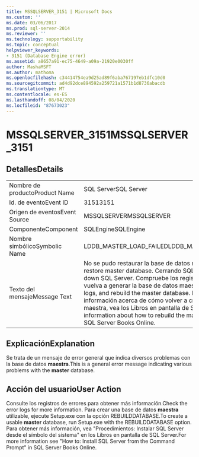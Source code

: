 ```yaml
---
title: MSSQLSERVER_3151 | Microsoft Docs
ms.custom: ''
ms.date: 03/06/2017
ms.prod: sql-server-2014
ms.reviewer: ''
ms.technology: supportability
ms.topic: conceptual
helpviewer_keywords:
- 3151 (Database Engine error)
ms.assetid: a8657a91-ec75-4649-a09a-21920e0030ff
author: MashaMSFT
ms.author: mathoma
ms.openlocfilehash: c34414754ea9d25ad89f6aba767197eb1dfc10d0
ms.sourcegitcommit: ad4d92dce894592a259721a1571b1d8736abacdb
ms.translationtype: MT
ms.contentlocale: es-ES
ms.lasthandoff: 08/04/2020
ms.locfileid: "87673023"
---
```

# <a name="mssqlserver_3151"></a><span data-ttu-id="1f551-102">MSSQLSERVER_3151</span><span class="sxs-lookup"><span data-stu-id="1f551-102">MSSQLSERVER_3151</span></span>
    
## <a name="details"></a><span data-ttu-id="1f551-103">Detalles</span><span class="sxs-lookup"><span data-stu-id="1f551-103">Details</span></span>  
  
|||  
|-|-|  
|<span data-ttu-id="1f551-104">Nombre de producto</span><span class="sxs-lookup"><span data-stu-id="1f551-104">Product Name</span></span>|<span data-ttu-id="1f551-105">SQL Server</span><span class="sxs-lookup"><span data-stu-id="1f551-105">SQL Server</span></span>|  
|<span data-ttu-id="1f551-106">Id. de evento</span><span class="sxs-lookup"><span data-stu-id="1f551-106">Event ID</span></span>|<span data-ttu-id="1f551-107">3151</span><span class="sxs-lookup"><span data-stu-id="1f551-107">3151</span></span>|  
|<span data-ttu-id="1f551-108">Origen de eventos</span><span class="sxs-lookup"><span data-stu-id="1f551-108">Event Source</span></span>|<span data-ttu-id="1f551-109">MSSQLSERVER</span><span class="sxs-lookup"><span data-stu-id="1f551-109">MSSQLSERVER</span></span>|  
|<span data-ttu-id="1f551-110">Componente</span><span class="sxs-lookup"><span data-stu-id="1f551-110">Component</span></span>|<span data-ttu-id="1f551-111">SQLEngine</span><span class="sxs-lookup"><span data-stu-id="1f551-111">SQLEngine</span></span>|  
|<span data-ttu-id="1f551-112">Nombre simbólico</span><span class="sxs-lookup"><span data-stu-id="1f551-112">Symbolic Name</span></span>|<span data-ttu-id="1f551-113">LDDB_MASTER_LOAD_FAILED</span><span class="sxs-lookup"><span data-stu-id="1f551-113">LDDB_MASTER_LOAD_FAILED</span></span>|  
|<span data-ttu-id="1f551-114">Texto del mensaje</span><span class="sxs-lookup"><span data-stu-id="1f551-114">Message Text</span></span>|<span data-ttu-id="1f551-115">No se pudo restaurar la base de datos maestra.</span><span class="sxs-lookup"><span data-stu-id="1f551-115">Failed to restore master database.</span></span> <span data-ttu-id="1f551-116">Cerrando SQL Server.</span><span class="sxs-lookup"><span data-stu-id="1f551-116">Shutting down SQL Server.</span></span> <span data-ttu-id="1f551-117">Compruebe los registros de errores y vuelva a generar la base de datos maestra.</span><span class="sxs-lookup"><span data-stu-id="1f551-117">Check the error logs, and rebuild the master database.</span></span> <span data-ttu-id="1f551-118">Para obtener más información acerca de cómo volver a crear la base de datos maestra, vea los Libros en pantalla de SQL Server.</span><span class="sxs-lookup"><span data-stu-id="1f551-118">For more information about how to rebuild the master database, see SQL Server Books Online.</span></span>|  
  
## <a name="explanation"></a><span data-ttu-id="1f551-119">Explicación</span><span class="sxs-lookup"><span data-stu-id="1f551-119">Explanation</span></span>  
 <span data-ttu-id="1f551-120">Se trata de un mensaje de error general que indica diversos problemas con la base de datos **maestra**.</span><span class="sxs-lookup"><span data-stu-id="1f551-120">This is a general error message indicating various problems with the **master** database.</span></span>  
  
## <a name="user-action"></a><span data-ttu-id="1f551-121">Acción del usuario</span><span class="sxs-lookup"><span data-stu-id="1f551-121">User Action</span></span>  
 <span data-ttu-id="1f551-122">Consulte los registros de errores para obtener más información.</span><span class="sxs-lookup"><span data-stu-id="1f551-122">Check the error logs for more information.</span></span> <span data-ttu-id="1f551-123">Para crear una base de datos **maestra** utilizable, ejecute Setup.exe con la opción REBUILDDATABASE.</span><span class="sxs-lookup"><span data-stu-id="1f551-123">To create a usable **master** database, run Setup.exe with the REBUILDDATABASE option.</span></span> <span data-ttu-id="1f551-124">Para obtener más información, vea "Procedimientos: Instalar SQL Server desde el símbolo del sistema" en los Libros en pantalla de SQL Server.</span><span class="sxs-lookup"><span data-stu-id="1f551-124">For more information see "How to: Install SQL Server from the Command Prompt" in SQL Server Books Online.</span></span>  
  
  
